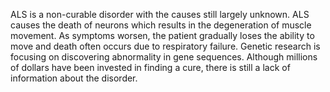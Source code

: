 ALS is a non-curable disorder with the causes still largely unknown. ALS causes the death of neurons which results in the degeneration of muscle movement. As symptoms worsen, the patient gradually loses the ability to move and death often occurs due to respiratory failure. Genetic research is focusing on discovering abnormality in gene sequences. Although millions of dollars have been invested in finding a cure, there is still a lack of information about the disorder.

